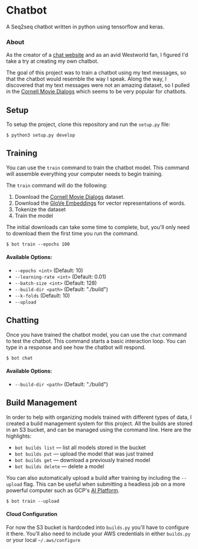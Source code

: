 # Chatbot
A Seq2seq chatbot written in python using tensorflow and keras.

### About
As the creator of a [chat website](https://github.com/barrymcandrews/raven-iac) and as an avid Westworld fan, I figured I'd take a try at creating my own chatbot.

The goal of this project was to train a chatbot using my text messages, so that the chatbot would resemble the way I speak. Along the way, I discovered that my text messages were not an amazing dataset, so I pulled in the [Cornell Movie Dialogs](https://www.cs.cornell.edu/~cristian/Cornell_Movie-Dialogs_Corpus.html) which seems to be very popular for chatbots.

## Setup
To setup the project, clone this repository and run the `setup.py` file:

```
$ python3 setup.py develop
```

## Training
You can use the `train` command to train the chatbot model. This command will assemble everything your computer needs to begin training.

The `train` command will do the following:

1. Download the [Cornell Movie Dialogs](https://www.cs.cornell.edu/~cristian/Cornell_Movie-Dialogs_Corpus.html) dataset.
2. Download the [GloVe Embeddings](https://nlp.stanford.edu/projects/glove/) for vector representations of words.
3. Tokenize the dataset
4. Train the model

The initial downloads can take some time to complete, but, you'll only need to download them the first time you run the command.

```
$ bot train --epochs 100
```
#### Available Options:
* `--epochs <int>` (Default: 10)
* `--learning-rate <int>` (Default: 0.01)
* `--batch-size <int>` (Default: 128)
* `--build-dir <path>` (Default: "./build")
* `--k-folds` (Default: 10)
* `--upload`



## Chatting
Once you have trained the chatbot model, you can use the `chat` command to test the chatbot. This command starts a basic interaction loop. You can type in a response and see how the chatbot will respond.

```
$ bot chat
```
#### Available Options:
* `--build-dir <path>` (Default: "./build")


## Build Management
In order to help with organizing models trained with different types of data, I created a build management system for this project. All the builds are stored in an S3 bucket, and can be managed using the command line.
Here are the highlights:

* `bot builds list` — list all models stored in the bucket
* `bot builds put` — upload the model that was just trained
* `bot builds get` — download a previously trained model
* `bot builds delete` — delete a model

You can also automatically upload a build after training by including the `--upload` flag. This can be useful when submitting a headless job on a more powerful computer such as GCP's [AI Platform](https://cloud.google.com/ai-platform).

```
$ bot train --upload
```

#### Cloud Configuration
For now the S3 bucket is hardcoded into `builds.py` you'll have to configure it there. You'll also need to include your AWS credentials in either `builds.py` or your local `~/.aws/configure`
